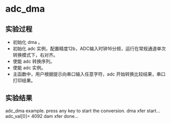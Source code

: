 # adc_dma

## 实验过程

+ 初始化 dma 。
+ 初始化 adc 实例，配置精度12b，ADC输入时钟16分频，运行在常规通道单次转换模式下，右对齐。
+ 使能 adc 转换序列。
+ 使能 adc 实例。
+ 主函数中，用户根据提示向串口输入任意字符，adc 开始转换比较结果，串口打印结果。

## 实验结果

adc_dma example.
press any key to start the conversion.
dma xfer start...
adc_val[0]= 4092
dam xfer done...